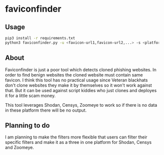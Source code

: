 # faviconfinder
## Usage
```bash
pip3 install -r requirements.txt
python3 faviconfinder.py -u <favicon-url1,favicon-url2,...> -s <platform>
```

## About
Faviconfinder is just a poor tool which detects cloned phishing websites. In order to find benign websites the cloned website must contain same favicon.
I think this tool has no practical usage since Veteran blackhats don't clone websites they make it by themselves so it won't work against that. But it can be used against script kiddies who just clones and deployes it for a little scam money. 

This tool leverages Shodan, Censys, Zoomeye to work so if there is no data in these platform there will be no output.

## Planning to do
I am planning to make the filters more flexible that users can filter their specific filters and make it as a three in one platform for Shodan, Censys and Zoomeye.

